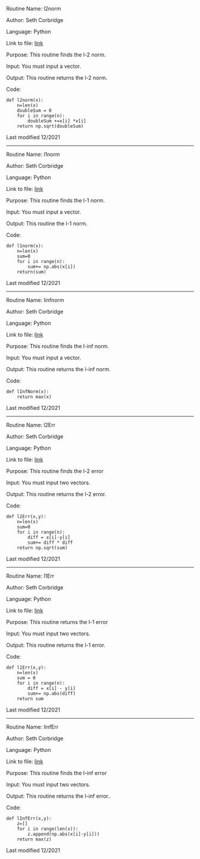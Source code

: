 Routine Name: l2norm

Author: Seth Corbridge

Language: Python

Link to file: [link](https://github.com/SethCorb/math4610/blob/952fb981c136355401c3f7b99ae3217904b160eb/software/Task92.py)

Purpose: This routine finds the l-2 norm. 

Input: You must input a vector.

Output: This routine returns the l-2 norm.

Code:
```
def l2norm(x):
    n=len(x)
    doubleSum = 0
    for i in range(n):
        doubleSum +=x[i] *x[i]
    return np.sqrt(doubleSum)
```
Last modified 12/2021

---

Routine Name: l1norm

Author: Seth Corbridge

Language: Python

Link to file: [link](https://github.com/SethCorb/math4610/blob/952fb981c136355401c3f7b99ae3217904b160eb/software/Task92.py)

Purpose: This routine finds the l-1 norm.

Input: You must input a vector.

Output: This routine the l-1 norm.

Code:
```
def l1norm(x):
    n=len(x)
    sum=0
    for i in range(n):
        sum+= np.abs(x[i])
    return(sum)
```
Last modified 12/2021

---

Routine Name: linfnorm

Author: Seth Corbridge

Language: Python

Link to file: [link](https://github.com/SethCorb/math4610/blob/952fb981c136355401c3f7b99ae3217904b160eb/software/Task92.py)

Purpose: This routine finds the l-inf norm.

Input: You must input a vector.

Output: This routine returns the l-inf norm.

Code:
```
def lInfNorm(x):
    return max(x)
```
Last modified 12/2021

---

Routine Name: l2Err

Author: Seth Corbridge

Language: Python

Link to file: [link](https://github.com/SethCorb/math4610/blob/952fb981c136355401c3f7b99ae3217904b160eb/software/Task92.py)

Purpose: This routine finds the l-2 error 

Input: You must input two vectors.

Output: This routine returns the l-2 error.

Code:
```
def l2Err(x,y):
    n=len(x)
    sum=0
    for i in range(n):
        diff = x[i]-y[i]
        sum+= diff * diff
    return np.sqrt(sum)
```
Last modified 12/2021

---

Routine Name: l1Err

Author: Seth Corbridge

Language: Python

Link to file: [link](https://github.com/SethCorb/math4610/blob/952fb981c136355401c3f7b99ae3217904b160eb/software/Task92.py)

Purpose: This routine returns the l-1 error 

Input: You must input two vectors.

Output: This routine returns the l-1 error.

Code:
```
def l1Err(x,y):
    n=len(x)
    sum = 0
    for i in range(n):
        diff = x[i] - y[i]
        sum+= np.abs(diff)
    return sum
```
Last modified 12/2021

---

Routine Name: linfErr

Author: Seth Corbridge

Language: Python

Link to file: [link](https://github.com/SethCorb/math4610/blob/952fb981c136355401c3f7b99ae3217904b160eb/software/Task92.py)

Purpose: This routine finds the l-inf error 

Input: You must input two vectors.

Output: This routine returns the l-inf error..

Code:
```
def lInfErr(x,y):
    z=[]
    for i in range(len(x)):
        z.append(np.abs(x[i]-y[i]))
    return max(z)
```
Last modified 12/2021
